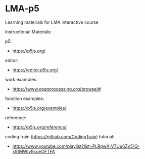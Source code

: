 # LMA-p5
Learning materials for LMA interactive course 


Instructional Materials:

p5:
  - https://p5js.org/

editor:
  - https://editor.p5js.org/
  
work examples:
  - https://www.openprocessing.org/browse/# 
 
function examples:
  - https://p5js.org/examples/
  
reference:
  - https://p5js.org/reference/
  
coding train (https://github.com/CodingTrain)  tutorial: 
  - https://www.youtube.com/playlist?list=PLRqwX-V7Uu6Zy51Q-x9tMWIv9cueOFTFA
  
 
 
